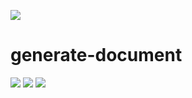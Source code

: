 ![](https://github.com/yzhengfei/generate-document/blob/master/logo.png?raw=true)

# generate-document

![](https://github.com/yzhengfei/generate-document/blob/master/gd-1.gif?raw=true)
![](https://github.com/yzhengfei/generate-document/blob/master/gd-2.gif?raw=true)
![](https://github.com/yzhengfei/generate-document/blob/master/gd-3.gif?raw=true)
